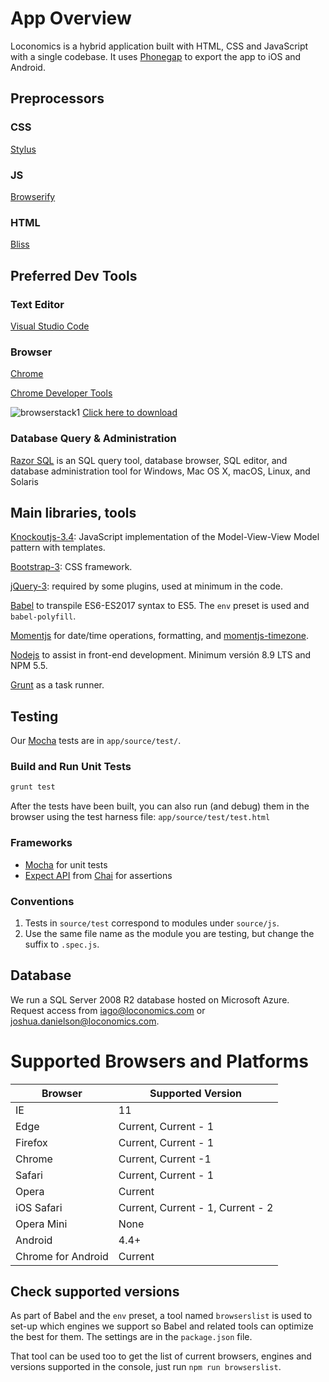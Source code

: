 # App Overview
Loconomics is a hybrid application built with HTML, CSS and JavaScript with a single codebase. It uses [Phonegap](http://phonegap.com/) to export the app to iOS and Android.

## Preprocessors
### CSS
[Stylus](http://stylus-lang.com)

### JS
[Browserify](http://browserify.org/)

### HTML
[Bliss](html)

## Preferred Dev Tools
### Text Editor
[Visual Studio Code](https://code.visualstudio.com/)

### Browser
[Chrome](https://www.google.com/chrome/browser/desktop/index.html)

[Chrome Developer Tools](https://developer.chrome.com/devtools)

![browserstack1](https://cloud.githubusercontent.com/assets/1202838/23223934/575af6d0-f8e1-11e6-9082-63464329f70e.png)
[Click here to download](https://www.browserstack.com/)

### Database Query & Administration
[Razor SQL](https://razorsql.com/) is an SQL query tool, database browser, SQL editor, and database administration tool for Windows, Mac OS X, macOS, Linux, and Solaris

## Main libraries, tools
[Knockoutjs-3.4](http://knockoutjs.com): JavaScript implementation of the Model-View-View Model pattern with templates.

[Bootstrap-3](http://getbootstrap.com): CSS framework.

[jQuery-3](https://jquery.com): required by some plugins, used at minimum in the code.

[Babel](https://babeljs.io/) to transpile ES6-ES2017 syntax to ES5. The `env` preset is used and `babel-polyfill`.

[Momentjs](http://momentjs.com/) for date/time operations, formatting, and [momentjs-timezone](http://momentjs.com/timezone/).

[Nodejs](https://nodejs.org/en/) to assist in front-end development. Minimum versión 8.9 LTS and NPM 5.5.

[Grunt](http://gruntjs.com/) as a task runner.

## Testing

Our [Mocha](http://mochajs.org/) tests are in ``app/source/test/``.

### Build and Run Unit Tests

```bash
grunt test
```

After the tests have been built, you can also run (and debug) them in the browser using the test harness file: ``app/source/test/test.html``

### Frameworks

- [Mocha](http://mochajs.org/) for unit tests
- [Expect API](http://chaijs.com/api/bdd/) from [Chai](http://chaijs.com/) for assertions

### Conventions

1. Tests in ``source/test`` correspond to modules under ``source/js``.
2. Use the same file name as the module you are testing, but change the suffix to ``.spec.js``.

## Database
We run a SQL Server 2008 R2 database hosted on Microsoft Azure. Request access from [iago@loconomics.com](mailto:iago@loconomics.com) or [joshua.danielson@loconomics.com](mailto:joshua.danielson@loconomics.com).

# Supported Browsers and Platforms
| Browser | Supported Version |
| --- | --- |
| IE | 11
| Edge | Current, Current - 1
| Firefox | Current, Current - 1
| Chrome | Current, Current -1
| Safari | Current, Current - 1
| Opera | Current
| iOS Safari | Current, Current - 1, Current - 2
| Opera Mini | None
| Android | 4.4+
| Chrome for Android | Current

## Check supported versions
As part of Babel and the `env` preset, a tool named `browserslist` is used to set-up which engines we support so Babel and related tools can optimize the best for them. The settings are in the `package.json` file.

That tool can be used too to get the list of current browsers, engines and versions supported in the console, just run `npm run browserslist`.
